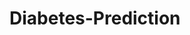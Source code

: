 # Diabetes-Prediction


















































































































































